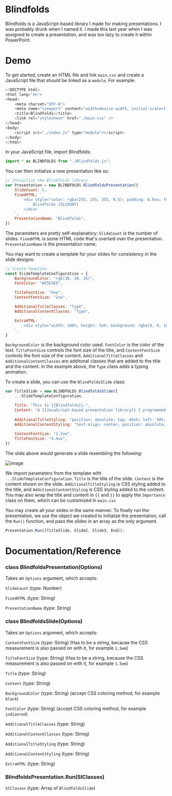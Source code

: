 # Blindfolds

Blindfolds is a JavaScript-based library I made for making presentations. I was probably drunk when I named it.
I made this last year when I was assigned to create a presentation, and was too lazy to create it within PowerPoint. 

# Demo
To get started, create an HTML file and link `main.css` and create a JavaScript file that should be linked as a `module`. For example:
```js
<!DOCTYPE html>
<html lang="en">
<head>
    <meta charset="UTF-8">
    <meta name="viewport" content="width=device-width, initial-scale=1.0">
    <title>Blindfolds</title>
    <link rel="stylesheet" href="./main.css" />
</head>
<body>
    <script src="./index.js" type="module"></script>
</body>
</html>
```

In your JavaScript file, import Blindfolds:
```js
import * as BLINDFOLDS from "./Blindfolds.js";
```

You can then initialize a new presentation like so:
```js
// Intiailize the Blindfolds library
var Presentation = new BLINDFOLDS.BlindfoldsPresentation({
    SlideCount: 5,
    FixedHTML: `
        <div style="color: rgba(255, 255, 255, 0.5); padding: 0.8vw; font-size: 0.7vw;">
            Blindfolds |SLCOUNT|
        </div>
    `,
    PresentationName: "Blindfolds",
})
```

The parameters are pretty self-explanatory: `SlideCount` is the number of slides. `FixedHTML` is some HTML code that's overlaid over the presentation. `PresentationName` is the presentation name.

You may want to create a template for your slides for consistency in the slide designs:
```js
// Create Template
const SlideTemplateConfiguration = {
    BackgroundColor: "rgb(30, 30, 35)",
    FontColor: "#E5E5E5",
    
    TitleFontSize: "4vw",
    ContentFontSize: "2vw",

    AdditionalTitleClasses: "Type",
    AdditionalContentClasses: "Type",

    ExtraHTML: `
        <div style="width: 100%; height: 5vh; background: rgba(0, 0, 10, 0.2); position: absolute; bottom: 0;"></div>
    `,
}
```

`BackgroundColor` is the background color used. `FontColor` is the color of the text. `TitleFontSize` controls the font size of the title, and `ContentFontSize` controls the font size of the content.
`AdditionalTitleClasses` and `AdditionalContentClasses` are additonal classes that are added to the title and the content. In the example above, the `Type` class adds a typing animation. 

To create a slide, you can use the `BlindfoldsSlide` class:

```js
var TitleSlide = new BLINDFOLDS.BlindfoldsSlide({
    ...SlideTemplateConfiguration,

    Title: "This Is {{Blindfolds}}.",
    Content: "A {{JavaScript-based presentation library}} I programmed a while ago.",
    
    AdditionalTitleStyling: "position: absolute; top: 45vh; left: 50%; transform: translate(-50%, -50%);",
    AdditionalContentStyling: "text-align: center; position: absolute; top: 57%; left: 50%; transform: translate(-50%, -50%);",
    
    ContentFontSize: "1.2vw",
    TitleFontSize: "4.4vw",
})
```

The slide above would generate a slide resembling the following: 

![image](https://github.com/johnmanjohnston/blindfolds/assets/97091148/934e8fbb-2623-4117-96a5-4e38f109198c)


We import parameters from the template with `...SlideTemplateConfiguration`. `Title` is the title of the slide. `Content` is the content shown on the slide. `AdditionalTitleStyling` is CSS styling added to the title,
and `AdditionalContentStyling` is CSS styling added to the content. You may also wrap the title and content in `{{` and `}}` to apply the `Importance` class on them, which can be customized in `main.css`

You may create all your slides in the same manner. To finally run the presentation, we use the object we created to initialize the presentation, call the `Run()` function, and pass the slides in an array
as the only argument.

```js
Presentation.Run([TitleSlide, Slide2, Slide3, End]);
```
# Documentation/Reference
### class BlindfoldsPresentation(Options)
Takes an `Options` argument, which accepts:

`SlideCount` (type: Number)

`FixedHTML` (type: String)

`PresentationName` (type: String)

### class BlindfoldsSlide(Options)
Takes an `Options` argument, which accepts:

`ContentFontSize` (type: String) (Has to be a string, because the CSS measurement is also passed on with it, for example `1.5em`)

`TitleFontSize` (type: String) (Has to be a string, because the CSS measurement is also passed on with it, for example `1.5em`)


`Title` (type: String)

`Content` (type: String)

`BackgroundColor` (type: String) (accept CSS coloring method, for example `black`)

`FontColor` (type: String) (accept CSS coloring method, for example `indianred`)


`AdditionalTitleClasses` (type: String)

`AdditionalContentClasses` (type: String)


`AdditionalTitleStyling` (type: String)

`AdditionalContentStyling` (type: String)


`ExtraHTML` (type: String)

### BlindfoldsPresentation.Run(SlClasses)

`SlClasses` (type: Array of `BlindfoldsSlide`)
